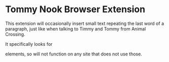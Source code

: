 # Tommy Nook Browser Extension

This extension will occasionally insert small text repeating the last word of a paragraph, just like when talking to Timmy and Tommy from Animal Crossing.

It specifically looks for <p> elements, so will not function on any site that does not use those.

